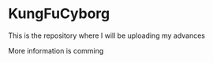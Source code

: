 # KungFuCyborg

This is the repository where I will be uploading my advances

More information is comming

